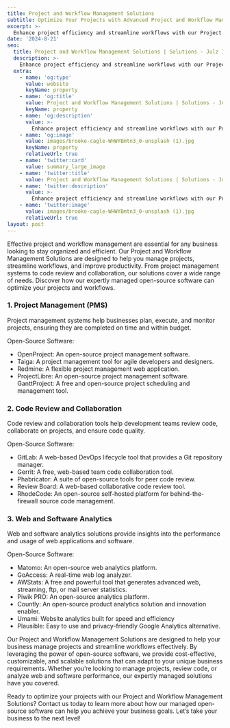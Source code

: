 ```yaml
---
title: Project and Workflow Management Solutions
subtitle: Optimize Your Projects with Advanced Project and Workflow Management Solutions
excerpt: >-
  Enhance project efficiency and streamline workflows with our Project and Workflow Management Solutions. Our expertly managed open-source software provides the tools you need for effective project and workflow management.
date: '2024-8-21'
seo:
  title: Project and Workflow Management Solutions | Solutions - Julz Insight
  description: >-
    Enhance project efficiency and streamline workflows with our Project and Workflow Management Solutions. Our expertly managed open-source software provides the tools you need for effective project and workflow management.
  extra:
    - name: 'og:type'
      value: website
      keyName: property
    - name: 'og:title'
      value: Project and Workflow Management Solutions | Solutions - Julz Insight
      keyName: property
    - name: 'og:description'
      value: >-
        Enhance project efficiency and streamline workflows with our Project and Workflow Management Solutions. Our expertly managed open-source software provides the tools you need for effective project and workflow management.
    - name: 'og:image'
      value: images/brooke-cagle-WHWYBmtn3_0-unsplash (1).jpg
      keyName: property
      relativeUrl: true
    - name: 'twitter:card'
      value: summary_large_image
    - name: 'twitter:title'
      value: Project and Workflow Management Solutions | Solutions - Julz Insight
    - name: 'twitter:description'
      value: >-
        Enhance project efficiency and streamline workflows with our Project and Workflow Management Solutions. Our expertly managed open-source software provides the tools you need for effective project and workflow management.
    - name: 'twitter:image'
      value: images/brooke-cagle-WHWYBmtn3_0-unsplash (1).jpg
      relativeUrl: true
layout: post
---
```


Effective project and workflow management are essential for any business looking to stay organized and efficient. Our Project and Workflow Management Solutions are designed to help you manage projects, streamline workflows, and improve productivity. From project management systems to code review and collaboration, our solutions cover a wide range of needs. Discover how our expertly managed open-source software can optimize your projects and workflows.

### 1. Project Management (PMS)
Project management systems help businesses plan, execute, and monitor projects, ensuring they are completed on time and within budget.

Open-Source Software:
- OpenProject: An open-source project management software.
- Taiga: A project management tool for agile developers and designers.
- Redmine: A flexible project management web application.
- ProjectLibre: An open-source project management software.
   GanttProject: A free and open-source project scheduling and management tool.

### 2. Code Review and Collaboration
Code review and collaboration tools help development teams review code, collaborate on projects, and ensure code quality.

Open-Source Software:
- GitLab: A web-based DevOps lifecycle tool that provides a Git repository manager.
- Gerrit: A free, web-based team code collaboration tool.
- Phabricator: A suite of open-source tools for peer code review.
- Review Board: A web-based collaborative code review tool.
- RhodeCode: An open-source self-hosted platform for behind-the-firewall source code management.

### 3. Web and Software Analytics
Web and software analytics solutions provide insights into the performance and usage of web applications and software.

Open-Source Software:
- Matomo: An open-source web analytics platform.
- GoAccess: A real-time web log analyzer.
- AWStats: A free and powerful tool that generates advanced web, streaming, ftp, or mail server statistics.
- Piwik PRO: An open-source analytics platform.
- Countly: An open-source product analytics solution and innovation enabler.
- Umami: Website analytics built for speed and efficiency
- Plausible: Easy to use and privacy-friendly Google Analytics alternative.

Our Project and Workflow Management Solutions are designed to help your business manage projects and streamline workflows effectively. By leveraging the power of open-source software, we provide cost-effective, customizable, and scalable solutions that can adapt to your unique business requirements. Whether you’re looking to manage projects, review code, or analyze web and software performance, our expertly managed solutions have you covered.

Ready to optimize your projects with our Project and Workflow Management Solutions? Contact us today to learn more about how our managed open-source software can help you achieve your business goals. Let’s take your business to the next level!
